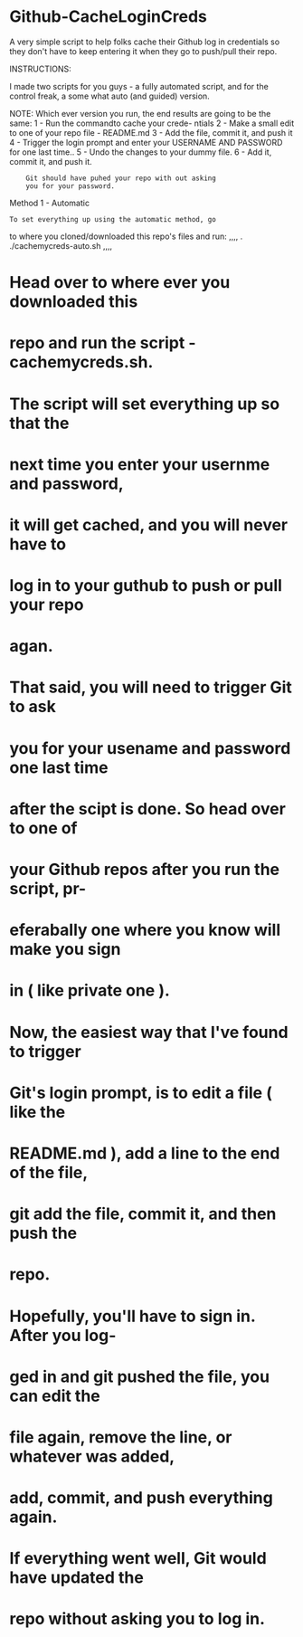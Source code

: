 # Github-CacheLoginCreds

A very simple script to help folks cache their
Github log in credentials so they don't have to
keep entering it when they go to push/pull their
repo.

INSTRUCTIONS:

I made two scripts for you guys - a fully automated
script, and for the control freak, a some what auto
(and guided) version.

NOTE:	Which ever version you run, the end results
		are going to be the same:
			1 - Run the commandto cache your crede-
			    ntials
			2 - Make a small edit to one of your repo
			    file - README.md
			3 - Add the file, commit it, and push it
			4 - Trigger the login prompt and enter 
			    your USERNAME AND PASSWORD for one
				last time..
			5 - Undo the changes to your dummy file.
			6 - Add it, commit it, and push it.

		Git should have puhed your repo with out asking
		you for your password.


Method 1 - Automatic
	
	To set everything up using the automatic method, go
to where you cloned/downloaded this repo's files and run:
,,,,
. ./cachemycreds-auto.sh
,,,,

#	
#	  Head over to where ever you downloaded this
#    repo and run the script - cachemycreds.sh.
#
#	  The script will set everything up so that the
#	next time you enter your usernme and password,
#	it will get cached, and you will never have to
#	log in to your guthub to push or pull your repo
#	agan.
#
#	That said, you will need to trigger Git to ask
#	you for your usename and password one last time
#	after the scipt is done. So head over to one of
#	your Github repos after you run the script, pr-
#	eferabally one where you know will make you sign
#	in ( like  private one ).
#
#	Now, the easiest way that I've found to trigger
#	Git's login prompt, is to edit a file ( like the
#	README.md ), add a line to the end of the file,
#	git add the file, commit it, and then push the
#	repo.
#
#	Hopefully, you'll have to sign in. After you log-
#	ged in and git pushed the file, you can edit the
#	file again, remove the line, or whatever was added,
#	add, commit, and push everything again.
#
#	If everything went well, Git would have updated the
#	repo without asking you to log in.
#

